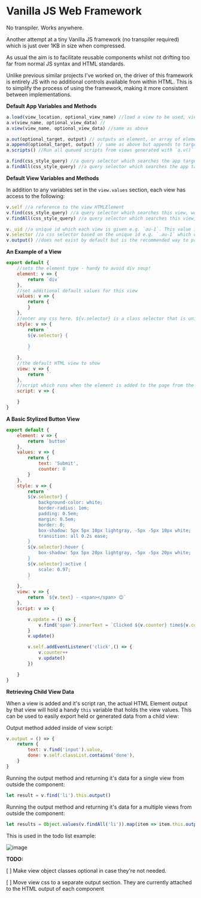 # Vanilla JS Web Framework

No transpiler. Works anywhere.

Another attempt at a tiny Vanilla JS framework (no transpiler required) which is just over 1KB in size when compressed.

As usual the aim is to facilitate reusable components whilst not drifting too far from normal JS syntax and HTML standards.

Unlike previous similar projects I've worked on, the driver of this framework is entirely JS with no additional controls available from within HTML. This is to simplify the process of using the framework, making it more consistent between implementations.  

**Default App Variables and Methods**

```javascript
a.load(view_location, optional_view_name) //load a view to be used, view name, used to call a view, is optional and will default to the filename minus the extension
a.v(view_name, optional_view_data) //
a.view(view_name, optional_view_data) //same as above

a.out(optional_target, output) // outputs an element, or array of elements to the target. An element can also be dynamically created by providing an html string. if only output is provided then the output will be renedered to to the app target (usually document.body)  
a.append(optional_target, output) // same as above but appends to target end without clearing
a.scripts() //Run all queued scripts from views generated with `a.v()` or `a.view()`. Views need to have been added to the page before running this. This method is likely to be removed/changed to simplify implementation

a.find(css_style_query) //a query selector which searches the app target (by defaul the `document`), works like document.querySelector
a.findAll(css_style_query) //a query selector which searches the app target (by defaul the `document`), works like document.querySelectorAll
```

**Default View Variables and Methods**

In addition to any variables set in the `view.values` section, each view has access to the following:

```javascript
v.self //a reference to the view HTMLElement
v.find(css_style_query) //a query selector which searches this view, works like v.self.querySelector
v.findAll(css_style_query) //a query selector which searches this view, works like v.self.querySelectorAll

v._uid //a unique id which each view is given e.g. `au-1`. This value is incremented as opposed to randmized for cleaner HTML output
v.selector //a css selector based on the unique id e.g. `.au-1` which could also be used in JS if need be
v.output() //does not exist by default but is the recommended way to provide output from a view
```


**An Example of a View**

```javascript
export default {
    //sets the element type - handy to avoid div soup!
    element: v => {
        return `div`
    },
    //set additional default values for this view
    values: v => {
        return {
        }
    },
    //enter any css here. ${v.selector} is a class selector that is unique to this element
    style: v => {
        return `
        ${v.selector} {
            
        }
        `
    },
    //the default HTML view to show
    view: v => {
        return ``
    },
    //script which runs when the element is added to the page from the `a.render` method
    script: v => {

    }
}
```


**A Basic Stylized Button View**
```javascript
export default {
    element: v => {
        return `button`
    },
    values: v => {
        return {
            text: 'Submit',
            counter: 0
        }
    },
    style: v => {
        return `
        ${v.selector} {
            background-color: white;
            border-radius: 1em;
            padding: 0.5em;
            margin: 0.5em;
            border: 0;
            box-shadow: 5px 5px 10px lightgray, -5px -5px 10px white;
            transition: all 0.2s ease;
        }
        ${v.selector}:hover {
            box-shadow: 5px 5px 20px lightgray, -5px -5px 20px white;
        }
        ${v.selector}:active {
            scale: 0.97;
        }
        `
    },
    view: v => {
        return `${v.text} - <span></span> 😊`
    },
    script: v => {

        v.update = () => {
            v.find('span').innerText = `Clicked ${v.counter} time${v.counter!==1?'s':''}`
        }
        v.update()

        v.self.addEventListener('click',() => {
            v.counter++
            v.update()
        })

    }
}
```

**Retrieving Child View Data**

When a view is added and it's script ran, the actual HTML Element output by that view will hold a handy `this` variable that holds the view values. This can be used to easily export held or generated data from a child view:

Output method added inside of view script:
```javascript
v.output = () => {
    return {
        text: v.find('input').value,
        done: v.self.classList.contains('done'),
    }
}
```

Running the output method and returning it's data for a single view from outside the component:
```javascript
let result = v.find('li').this.output()
```

Running the output method and returning it's data for a multiple views from outside the component:
```javascript
let results = Object.values(v.findAll('li')).map(item => item.this.output())
```


This is used in the todo list example:

![image](https://user-images.githubusercontent.com/13086157/198842914-86c7b14e-492c-4954-8d59-5449de130ff6.png)




**TODO:**

[ ] Make view object classes optional in case they're not needed.

[ ] Move view css to a separate output section. They are currently attached to the HTML output of each component
